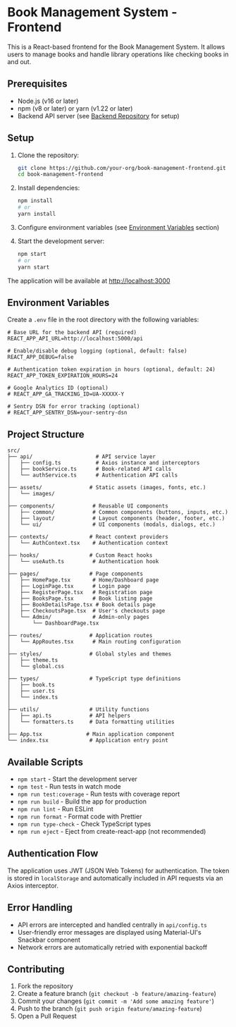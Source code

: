 # Book Management System - Frontend

This is a React-based frontend for the Book Management System. It allows users to manage books and handle library operations like checking books in and out.

## Prerequisites

- Node.js (v16 or later)
- npm (v8 or later) or yarn (v1.22 or later)
- Backend API server (see [Backend Repository](https://github.com/your-org/book-management-backend) for setup)

## Setup

1. Clone the repository:
   ```bash
   git clone https://github.com/your-org/book-management-frontend.git
   cd book-management-frontend
   ```

2. Install dependencies:
   ```bash
   npm install
   # or
   yarn install
   ```

3. Configure environment variables (see [Environment Variables](#environment-variables) section)

4. Start the development server:
   ```bash
   npm start
   # or
   yarn start
   ```

The application will be available at [http://localhost:3000](http://localhost:3000)

## Environment Variables

Create a `.env` file in the root directory with the following variables:

```env
# Base URL for the backend API (required)
REACT_APP_API_URL=http://localhost:5000/api

# Enable/disable debug logging (optional, default: false)
REACT_APP_DEBUG=false

# Authentication token expiration in hours (optional, default: 24)
REACT_APP_TOKEN_EXPIRATION_HOURS=24

# Google Analytics ID (optional)
# REACT_APP_GA_TRACKING_ID=UA-XXXXX-Y

# Sentry DSN for error tracking (optional)
# REACT_APP_SENTRY_DSN=your-sentry-dsn
```

## Project Structure

```
src/
├── api/                    # API service layer
│   ├── config.ts           # Axios instance and interceptors
│   ├── bookService.ts      # Book-related API calls
│   └── authService.ts      # Authentication API calls
│
├── assets/               # Static assets (images, fonts, etc.)
│   └── images/
│
├── components/            # Reusable UI components
│   ├── common/            # Common components (buttons, inputs, etc.)
│   ├── layout/            # Layout components (header, footer, etc.)
│   └── ui/                # UI components (modals, dialogs, etc.)
│
├── contexts/             # React context providers
│   └── AuthContext.tsx    # Authentication context
│
├── hooks/                # Custom React hooks
│   └── useAuth.ts         # Authentication hook
│
├── pages/                # Page components
│   ├── HomePage.tsx       # Home/Dashboard page
│   ├── LoginPage.tsx      # Login page
│   ├── RegisterPage.tsx   # Registration page
│   ├── BooksPage.tsx      # Book listing page
│   ├── BookDetailsPage.tsx # Book details page
│   ├── CheckoutsPage.tsx  # User's checkouts page
│   └── Admin/             # Admin-only pages
│       └── DashboardPage.tsx
│
├── routes/               # Application routes
│   └── AppRoutes.tsx      # Main routing configuration
│
├── styles/               # Global styles and themes
│   ├── theme.ts
│   └── global.css
│
├── types/                # TypeScript type definitions
│   ├── book.ts
│   ├── user.ts
│   └── index.ts
│
├── utils/                # Utility functions
│   ├── api.ts            # API helpers
│   └── formatters.ts     # Data formatting utilities
│
├── App.tsx              # Main application component
└── index.tsx             # Application entry point
```

## Available Scripts

- `npm start` - Start the development server
- `npm test` - Run tests in watch mode
- `npm run test:coverage` - Run tests with coverage report
- `npm run build` - Build the app for production
- `npm run lint` - Run ESLint
- `npm run format` - Format code with Prettier
- `npm run type-check` - Check TypeScript types
- `npm run eject` - Eject from create-react-app (not recommended)

## Authentication Flow

The application uses JWT (JSON Web Tokens) for authentication. The token is stored in `localStorage` and automatically included in API requests via an Axios interceptor.

## Error Handling

- API errors are intercepted and handled centrally in `api/config.ts`
- User-friendly error messages are displayed using Material-UI's Snackbar component
- Network errors are automatically retried with exponential backoff

## Contributing

1. Fork the repository
2. Create a feature branch (`git checkout -b feature/amazing-feature`)
3. Commit your changes (`git commit -m 'Add some amazing feature'`)
4. Push to the branch (`git push origin feature/amazing-feature`)
5. Open a Pull Request
